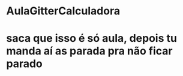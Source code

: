 # AulaGitterCalculadora
# saca que isso é só aula, depois tu manda aí as parada pra não ficar parado
